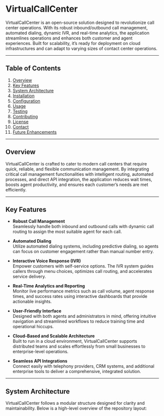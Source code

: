 # VirtualCallCenter

VirtualCallCenter is an open-source solution designed to revolutionize call center operations. With its robust inbound/outbound call management, automated dialing, dynamic IVR, and real-time analytics, the application streamlines operations and enhances both customer and agent experiences. Built for scalability, it’s ready for deployment on cloud infrastructures and can adapt to varying sizes of contact center operations.

---

## Table of Contents

1. [Overview](#overview)
2. [Key Features](#key-features)
3. [System Architecture](#system-architecture)
4. [Installation](#installation)
5. [Configuration](#configuration)
6. [Usage](#usage)
7. [Testing](#testing)
8. [Contributing](#contributing)
9. [License](#license)
10. [Contact](#contact)
11. [Future Enhancements](#future-enhancements)

---

## Overview

VirtualCallCenter is crafted to cater to modern call centers that require quick, reliable, and flexible communication management. By integrating critical call management functionalities with intelligent routing, automated processes, and direct API integration, the application reduces wait times, boosts agent productivity, and ensures each customer’s needs are met efficiently.

---

## Key Features

- **Robust Call Management**  
  Seamlessly handle both inbound and outbound calls with dynamic call routing to assign the most suitable agent for each call.

- **Automated Dialing**  
  Utilize automated dialing systems, including predictive dialing, so agents can focus on customer engagement rather than manual number entry.

- **Interactive Voice Response (IVR)**  
  Empower customers with self-service options. The IVR system guides callers through menu choices, optimizes call routing, and accelerates service delivery.

- **Real-Time Analytics and Reporting**  
  Monitor live performance metrics such as call volume, agent response times, and success rates using interactive dashboards that provide actionable insights.

- **User-Friendly Interface**  
  Designed with both agents and administrators in mind, offering intuitive navigation and streamlined workflows to reduce training time and operational hiccups.

- **Cloud-Based and Scalable Architecture**  
  Built to run in a cloud environment, VirtualCallCenter supports distributed teams and scales effortlessly from small businesses to enterprise-level operations.

- **Seamless API Integrations**  
  Connect easily with telephony providers, CRM systems, and additional enterprise tools to deliver a comprehensive, integrated solution.

---

## System Architecture

VirtualCallCenter follows a modular structure designed for clarity and maintainability. Below is a high-level overview of the repository layout:

